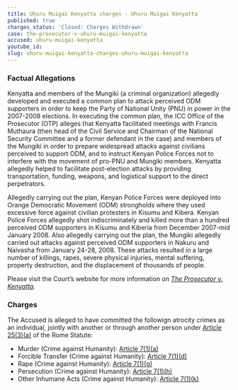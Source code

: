 ```yaml
---
title: Uhuru Muigai Kenyatta charges - Uhuru Muigai Kenyatta
published: true
charges_status: 'Closed: Charges Withdrawn'
case: the-prosecutor-v-uhuru-muigai-kenyatta
accused: uhuru-muigai-kenyatta
youtube_id:
slug: uhuru-muigai-kenyatta-charges-uhuru-muigai-kenyatta
---
```



### Factual Allegations

Kenyatta and members of the Mungiki (a criminal organization) allegedly developed and executed a common plan to attack perceived ODM supporters in order to keep the Party of National Unity (PNU) in power in the 2007-2008 elections. In executing the common plan, the ICC Office of the Prosecutor (OTP) alleges that Kenyatta facilitated meetings with Francis Muthaura (then head of the Civil Service and Chairman of the National Security Committee and a former defendant in the case) and members of the Mungiki in order to prepare widespread attacks against civilians perceived to support ODM, and to instruct Kenyan Police Forces not to interfere with the movement of pro-PNU and Mungiki members. Kenyatta allegedly helped to facilitate post-election attacks by providing transportation, funding, weapons, and logistical support to the direct perpetrators.

Allegedly carrying out the plan, Kenyan Police Forces were deployed into Orange Democratic Movement (ODM) strongholds where they used excessive force against civilian protesters in Kisumu and Kibera. Kenyan Police Forces allegedly shot indiscriminately and killed more than a hundred perceived ODM supporters in Kisumu and Kiberia from December 2007-mid January 2008. Also allegedly carrying out the plan, the Mungiki allegedly carried out attacks against perceived ODM supporters in Nakuru and Naivasha from January 24-28, 2008. These attacks resulted in a large number of killings, rapes, severe physical injuries, mental suffering, property destruction, and the displacement of thousands of people.

Please visit the Court’s website for more information on *[The Prosecutor v. Kenyatta](https://www.icc-cpi.int/kenya/kenyatta)*.

### Charges

The Accused is alleged to have committed the followign atrocity crimes as an individual, jointly with another or through another person under&nbsp;[Article 25(3)(a)](http://www.casematrixnetwork.org/case-m/klamberg-commentary/rome-statute/#c1198) of the Rome Statute:

* Murder (Crime against Humanity):&nbsp;[Article 7(1)(a)](http://www.casematrixnetwork.org/cmn-knowledge-hub/klamberg-commentary/elements-of-crime/#c2286)
* Forcible Transfer (Crime against Humanity):&nbsp;[Article 7(1)(d)](http://www.casematrixnetwork.org/cmn-knowledge-hub/klamberg-commentary/elements-of-crime/#c2289)
* Rape (Crime against Humanity):&nbsp;[Article 7(1)(g)](http://www.casematrixnetwork.org/cmn-knowledge-hub/klamberg-commentary/elements-of-crime/#c2292)
* Persecution (Crime against Humanity):&nbsp;[Article 7(1)(h)](http://www.casematrixnetwork.org/cmn-knowledge-hub/klamberg-commentary/elements-of-crime/#c2298)
* Other Inhumane Acts (Crime against Humanity):&nbsp;[Article 7(1)(k)](http://www.casematrixnetwork.org/cmn-knowledge-hub/klamberg-commentary/elements-of-crime/#c2301)